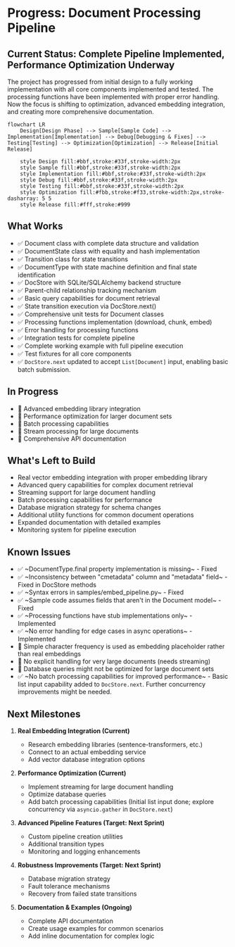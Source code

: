 # Progress: Document Processing Pipeline

## Current Status: Complete Pipeline Implemented, Performance Optimization Underway

The project has progressed from initial design to a fully working implementation with all core components implemented and tested. The processing functions have been implemented with proper error handling. Now the focus is shifting to optimization, advanced embedding integration, and creating more comprehensive documentation.

```mermaid
flowchart LR
    Design[Design Phase] --> Sample[Sample Code] --> Implementation[Implementation] --> Debug[Debugging & Fixes] --> Testing[Testing] --> Optimization[Optimization] --> Release[Initial Release]
    
    style Design fill:#bbf,stroke:#33f,stroke-width:2px
    style Sample fill:#bbf,stroke:#33f,stroke-width:2px
    style Implementation fill:#bbf,stroke:#33f,stroke-width:2px
    style Debug fill:#bbf,stroke:#33f,stroke-width:2px
    style Testing fill:#bbf,stroke:#33f,stroke-width:2px
    style Optimization fill:#fbb,stroke:#f33,stroke-width:2px,stroke-dasharray: 5 5
    style Release fill:#fff,stroke:#999
```

## What Works
- ✅ Document class with complete data structure and validation
- ✅ DocumentState class with equality and hash implementation
- ✅ Transition class for state transitions
- ✅ DocumentType with state machine definition and final state identification
- ✅ DocStore with SQLite/SQLAlchemy backend structure
- ✅ Parent-child relationship tracking mechanism
- ✅ Basic query capabilities for document retrieval
- ✅ State transition execution via DocStore.next()
- ✅ Comprehensive unit tests for Document classes
- ✅ Processing functions implementation (download, chunk, embed)
- ✅ Error handling for processing functions
- ✅ Integration tests for complete pipeline
- ✅ Complete working example with full pipeline execution
- ✅ Test fixtures for all core components
- ✅ `DocStore.next` updated to accept `List[Document]` input, enabling basic batch submission.

## In Progress
- 🔄 Advanced embedding library integration
- 🔄 Performance optimization for larger document sets
- 🔄 Batch processing capabilities
- 🔄 Stream processing for large documents
- 🔄 Comprehensive API documentation

## What's Left to Build
- Real vector embedding integration with proper embedding library
- Advanced query capabilities for complex document retrieval
- Streaming support for large document handling
- Batch processing capabilities for performance
- Database migration strategy for schema changes
- Additional utility functions for common document operations
- Expanded documentation with detailed examples
- Monitoring system for pipeline execution

## Known Issues
- ✅ ~DocumentType.final property implementation is missing~ - Fixed
- ✅ ~Inconsistency between "cmetadata" column and "metadata" field~ - Fixed in DocStore methods
- ✅ ~Syntax errors in samples/embed_pipeline.py~ - Fixed
- ✅ ~Sample code assumes fields that aren't in the Document model~ - Fixed
- ✅ ~Processing functions have stub implementations only~ - Implemented
- ✅ ~No error handling for edge cases in async operations~ - Implemented
- 🐛 Simple character frequency is used as embedding placeholder rather than real embeddings
- 🐛 No explicit handling for very large documents (needs streaming)
- 🐛 Database queries might not be optimized for large document sets
- ✅ ~No batch processing capabilities for improved performance~ - Basic list input capability added to `DocStore.next`. Further concurrency improvements might be needed.

## Next Milestones
1. **Real Embedding Integration (Current)**
   - Research embedding libraries (sentence-transformers, etc.)
   - Connect to an actual embedding service
   - Add vector database integration options

2. **Performance Optimization (Current)**
   - Implement streaming for large document handling
   - Optimize database queries
   - Add batch processing capabilities (Initial list input done; explore concurrency via `asyncio.gather` in `DocStore.next`)

3. **Advanced Pipeline Features (Target: Next Sprint)**
   - Custom pipeline creation utilities
   - Additional transition types
   - Monitoring and logging enhancements

4. **Robustness Improvements (Target: Next Sprint)**
   - Database migration strategy
   - Fault tolerance mechanisms
   - Recovery from failed state transitions

5. **Documentation & Examples (Ongoing)**
   - Complete API documentation
   - Create usage examples for common scenarios
   - Add inline documentation for complex logic
